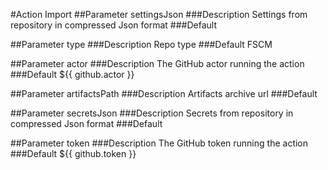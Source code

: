 #Action Import 
##Parameter settingsJson 
###Description Settings from repository in compressed Json format 
###Default  

##Parameter type 
###Description Repo type 
###Default FSCM 

##Parameter actor 
###Description The GitHub actor running the action 
###Default ${{ github.actor }} 

##Parameter artifactsPath 
###Description Artifacts archive url 
###Default  

##Parameter secretsJson 
###Description Secrets from repository in compressed Json format 
###Default  

##Parameter token 
###Description The GitHub token running the action 
###Default ${{ github.token }} 


